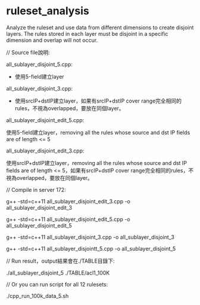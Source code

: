# ruleset_analysis
Analyze the ruleset and use data from different dimensions to create disjoint layers. The rules stored in each layer must be disjoint in a specific dimension and overlap will not occur.

// Source file說明:


all_sublayer_disjoint_5.cpp:

- 使用5-field建立layer

all_sublayer_disjoint_3.cpp:

- 使用srcIP+dstIP建立layer，如果有srcIP+dstIP cover range完全相同的rules，不視為overlapped，要放在同個layer。

all_sublayer_disjoint_edit_5.cpp:

使用5-field建立layer，removing all the rules whose source and dst IP fields are of length <= 5

all_sublayer_disjoint_edit_3.cpp:

使用srcIP+dstIP建立layer，removing all the rules whose source and dst IP fields are of length <= 5，如果有srcIP+dstIP cover range完全相同的rules，不視為overlapped，要放在同個layer。

// Compile in server 172:

g++ -std=c++11 all_sublayer_disjoint_edit_3.cpp -o all_sublayer_disjoint_edit_3

g++ -std=c++11 all_sublayer_disjoint_edit_5.cpp -o all_sublayer_disjoint_edit_5

g++ -std=c++11 all_sublayer_disjoint_3.cpp -o all_sublayer_disjoint_3

g++ -std=c++11 all_sublayer_disjointt_5.cpp -o all_sublayer_disjoint_5

// Run result，output結果會在./TABLE目錄下:

./all_sublayer_disjoint_5 ./TABLE/acl1_100K

// Or you can run script for all 12 rulesets:

./cpp_run_100k_data_5.sh
